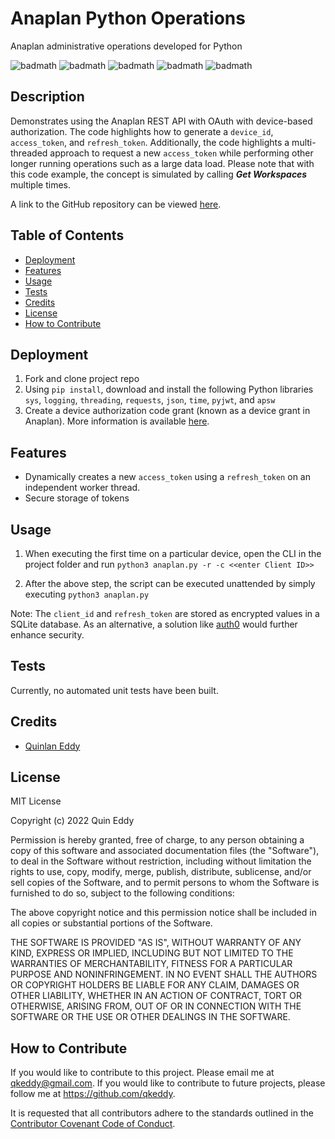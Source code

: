 # Anaplan Python Operations
Anaplan administrative operations developed for Python

![badmath](https://img.shields.io/github/license/qkeddy/anaplan-python-ops)
![badmath](https://img.shields.io/github/issues/qkeddy/anaplan-python-ops)
![badmath](https://img.shields.io/github/languages/top/qkeddy/anaplan-python-ops)
![badmath](https://img.shields.io/github/watchers/qkeddy/anaplan-python-ops)
![badmath](https://img.shields.io/github/forks/qkeddy/anaplan-python-ops)

## Description
Demonstrates using the Anaplan REST API with OAuth with device-based authorization. The code highlights how to generate a `device_id`, `access_token`, and `refresh_token`. Additionally, the code highlights a multi-threaded approach to request a new `access_token` while performing other longer running operations such as a large data load. Please note that with this code example, the concept is simulated by calling ***Get Workspaces*** multiple times. 

A link to the GitHub repository can be viewed [here](https://github.com/qkeddy/anaplan-python-ops).

## Table of Contents

- [Deployment](#deployment)
- [Features](#features)
- [Usage](#usage)
- [Tests](#tests)
- [Credits](#credits)
- [License](#license)
- [How to Contribute](#how-to-contribute)

## Deployment
1. Fork and clone project repo
2. Using `pip install`, download and install the following Python libraries
`sys`, 
`logging`, 
`threading`, 
`requests`,
`json`,
`time`,
`pyjwt`, and
`apsw`
3. Create a device authorization code grant (known as a device grant in Anaplan). More information is available [here](https://help.anaplan.com/2ef7b883-fe87-4194-b028-ef6e7bbf8e31-OAuth2-API). 



## Features
- Dynamically creates a new `access_token` using a `refresh_token` on an independent worker thread.
- Secure storage of tokens

## Usage

1. When executing the first time on a particular device, open the CLI in the project folder and run `python3 anaplan.py -r -c <<enter Client ID>>` 

2. After the above step, the script can be executed unattended by simply executing `python3 anaplan.py`

Note: The `client_id` and `refresh_token` are stored as encrypted values in a SQLite database. As an alternative, a solution like [auth0](https://auth0.com/) would further enhance security. 

## Tests
Currently, no automated unit tests have been built. 

## Credits
- [Quinlan Eddy](https://github.com/qkeddy)

## License
MIT License

Copyright (c) 2022 Quin Eddy

Permission is hereby granted, free of charge, to any person obtaining a copy
of this software and associated documentation files (the "Software"), to deal
in the Software without restriction, including without limitation the rights
to use, copy, modify, merge, publish, distribute, sublicense, and/or sell
copies of the Software, and to permit persons to whom the Software is
furnished to do so, subject to the following conditions:

The above copyright notice and this permission notice shall be included in all
copies or substantial portions of the Software.

THE SOFTWARE IS PROVIDED "AS IS", WITHOUT WARRANTY OF ANY KIND, EXPRESS OR
IMPLIED, INCLUDING BUT NOT LIMITED TO THE WARRANTIES OF MERCHANTABILITY,
FITNESS FOR A PARTICULAR PURPOSE AND NONINFRINGEMENT. IN NO EVENT SHALL THE
AUTHORS OR COPYRIGHT HOLDERS BE LIABLE FOR ANY CLAIM, DAMAGES OR OTHER
LIABILITY, WHETHER IN AN ACTION OF CONTRACT, TORT OR OTHERWISE, ARISING FROM,
OUT OF OR IN CONNECTION WITH THE SOFTWARE OR THE USE OR OTHER DEALINGS IN THE
SOFTWARE.



## How to Contribute

If you would like to contribute to this project. Please email me at qkeddy@gmail.com. If you would like to contribute to future projects, please follow me at https://github.com/qkeddy.

It is requested that all contributors adhere to the standards outlined in the [Contributor Covenant Code of Conduct](https://www.contributor-covenant.org/version/2/1/code_of_conduct/).